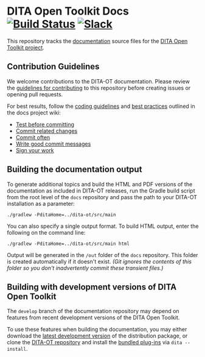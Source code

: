 # DITA Open Toolkit Docs [![Build Status][1]](http://travis-ci.org/dita-ot/docs) [![Slack][2]](http://slack.dita-ot.org/)

This repository tracks the [documentation][3] source files for the [DITA Open Toolkit project][4].

## Contribution Guidelines

We welcome contributions to the DITA-OT documentation. Please review the [guidelines for contributing][5] to this repository before creating issues or opening pull requests.

For best results, follow the [coding guidelines][6] and [best practices][7] outlined in the docs project wiki:

- [Test before committing][8]
- [Commit related changes][9]
- [Commit often][10]
- [Write good commit messages][11]
- [Sign your work][12]

## Building the documentation output

To generate additional topics and build the HTML and PDF versions of the documentation as included in DITA-OT releases, run the Gradle build script from the root level of the `docs` repository and pass the path to your DITA-OT installation as a parameter:

    ./gradlew -PditaHome=../dita-ot/src/main

You can also specify a single output format. To build HTML output, enter the following on the command line:

    ./gradlew -PditaHome=../dita-ot/src/main html

Output will be generated in the `/out` folder of the `docs` repository. This folder is created automatically if it doesn't exist. _(Git ignores the contents of this folder so you don't inadvertently commit these transient files.)_

## Building with development versions of DITA Open Toolkit

The `develop` branch of the documentation repository may depend on features from recent development versions of the DITA Open Toolkit.

To use these features when building the documentation, you may either download the [latest development version][13] of the distribution package, or clone the [DITA-OT repository][14] and install the [bundled plug-ins][15] via `dita --install`.

[1]: https://travis-ci.org/dita-ot/docs.svg?branch=develop
[2]: http://slack.dita-ot.org/badge.svg
[3]: http://www.dita-ot.org/dev/
[4]: http://www.dita-ot.org
[5]: CONTRIBUTING.md
[6]: https://github.com/dita-ot/docs/wiki/Coding-guidelines
[7]: https://github.com/dita-ot/docs/wiki/Git-workflow#best-practices
[8]: https://github.com/dita-ot/docs/wiki/Git-workflow#test-before-committing
[9]: https://github.com/dita-ot/docs/wiki/Git-workflow#commit-related-changes
[10]: https://github.com/dita-ot/docs/wiki/Git-workflow#commit-often
[11]: https://github.com/dita-ot/docs/wiki/Git-workflow#writing-good-commit-messages
[12]: http://www.dita-ot.org/DCO
[13]: https://s3-eu-west-1.amazonaws.com/dita-ot/dita-ot-develop.zip
[14]: https://github.com/dita-ot/dita-ot
[15]: https://github.com/dita-ot/dita-ot/blob/develop/build.gradle#L123-L128
